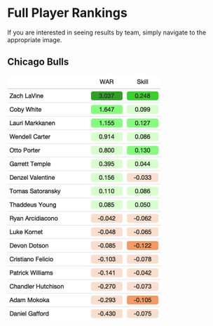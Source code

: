 # Full Player Rankings

If you are interested in seeing results by team, simply navigate to the appropriate image.

## Chicago Bulls

![chi](https://github.com/williamjackarnesen/nba-player-projections/raw/main/images/team_images/CHI.png)
